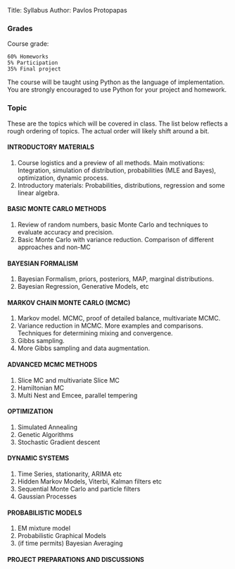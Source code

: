 Title: Syllabus
Author: Pavlos Protopapas


### Grades

Course grade:

	60% Homeworks
	5% Participation
	35% Final project

The course will be taught using Python as the language of implementation. You are strongly encouraged to use Python for your project and homework.

### Topic
These are the topics which will be covered in class. The list below reflects a rough ordering of topics. The actual order will likely shift around a bit.

#### INTRODUCTORY MATERIALS 

1. Course logistics and a preview of all methods. Main motivations: Integration, simulation of distribution, probabilities (MLE and Bayes), optimization, dynamic process. 
1. Introductory materials: Probabilities, distributions, regression and some linear algebra.

#### BASIC MONTE CARLO METHODS

1. Review of random numbers, basic Monte Carlo and techniques to evaluate accuracy and precision.
1. Basic Monte Carlo with variance reduction. Comparison of different approaches and non-MC

#### BAYESIAN FORMALISM

1. Bayesian Formalism, priors, posteriors, MAP, marginal distributions.
1. Bayesian Regression, Generative Models, etc

#### MARKOV CHAIN MONTE CARLO (MCMC)

1. Markov model. MCMC, proof of detailed balance, multivariate MCMC.
1. Variance reduction in MCMC. More examples and comparisons. Techniques for determining mixing and convergence.
1. Gibbs sampling. 
1. More Gibbs sampling and data augmentation.

#### ADVANCED MCMC METHODS 

1. Slice MC and multivariate Slice MC
1. Hamiltonian MC
1. Multi Nest and Emcee, parallel tempering


#### OPTIMIZATION

1. Simulated Annealing
1. Genetic Algorithms
1. Stochastic Gradient descent

#### DYNAMIC SYSTEMS

1. Time Series, stationarity, ARIMA etc
1. Hidden Markov Models, Viterbi, Kalman filters etc
1. Sequential Monte Carlo and particle filters
1. Gaussian Processes

#### PROBABILISTIC MODELS

1. EM mixture model 
1. Probabilistic Graphical Models
1. (if time permits) Bayesian Averaging


#### PROJECT PREPARATIONS AND DISCUSSIONS


